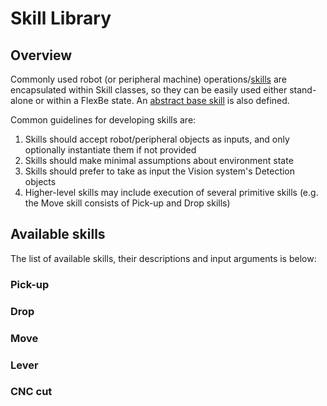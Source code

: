 # Skill Library 

## Overview

Commonly used robot (or peripheral machine) operations/[skills](https://github.com/ReconCycle/disassembly_toolkit/tree/main/disassembly_pipeline/skills) are encapsulated within Skill classes, so they can be easily used either stand-alone or within a FlexBe state. An [abstract base skill](https://github.com/ReconCycle/disassembly_toolkit/blob/main/disassembly_pipeline/skills/base_skill.py) is also defined.

Common guidelines for developing skills are:

1. Skills should accept robot/peripheral objects as inputs, and only optionally instantiate them if not provided
2. Skills should make minimal assumptions about environment state
3. Skills should prefer to take as input the Vision system's Detection objects
4. Higher-level skills may include execution of several primitive skills (e.g. the Move skill consists of Pick-up and Drop skills)

## Available skills
The list of available skills, their descriptions and input arguments is below:

### Pick-up

### Drop

### Move

### Lever

### CNC cut
